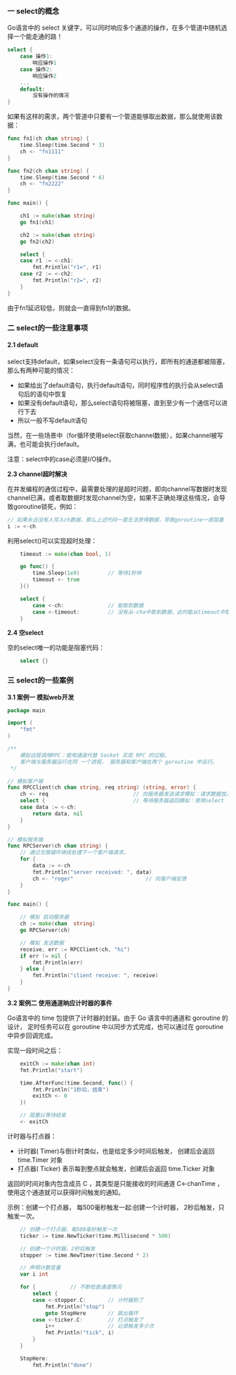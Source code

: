### 一 select的概念

Go语言中的 select 关键字，可以同时响应多个通道的操作，在多个管道中随机选择一个能走通的路！

```go
select {
	case 操作1:
		响应操作1
	case 操作2:
		响应操作2
	...
	default:
		没有操作的情况
}
```

如果有这样的需求，两个管道中只要有一个管道能够取出数据，那么就使用该数据：

```go
func fn1(ch chan string) {
	time.Sleep(time.Second * 3)
	ch <- "fn1111"
}

func fn2(ch chan string) {
	time.Sleep(time.Second * 6)
	ch <- "fn2222"
}

func main() {

	ch1 := make(chan string)
	go fn1(ch1)

	ch2 := make(chan string)
	go fn2(ch2)

	select {
	case r1 := <-ch1:
		fmt.Println("r1=", r1)
	case r2 := <-ch2:
		fmt.Println("r2=", r2)
	}
}
```

由于fn1延迟较低，则就会一直得到fn1的数据。

### 二 select的一些注意事项

#### 2.1 default

select支持default，如果select没有一条语句可以执行，即所有的通道都被阻塞，那么有两种可能的情况：

* 如果给出了default语句，执行default语句，同时程序性的执行会从select语句后的语句中恢复
* 如果没有default语句，那么select语句将被阻塞，直到至少有一个通信可以进行下去
* 所以一般不写default语句

当然，在一些场景中（for循环使用select获取channel数据），如果channel被写满，也可能会执行default。

注意：select中的case必须是I/O操作。

**2.3 channel超时解决**

在并发编程的通信过程中，最需要处理的是超时问题，即向channel写数据时发现channel已满，或者取数据时发现channel为空，如果不正确处理这些情况，会导致goroutine锁死，例如：

```go
// 如果永远没有人写入ch数据，那么上述代码一直无法获得数据，导致goroutine一直阻塞
i := <-ch
```

利用select\(\)可以实现超时处理：

```go
	timeout := make(chan bool, 1)

	go func() {
		time.Sleep(1e9)			// 等待1秒钟
		timeout <- true
	}()

	select {
		case <-ch:      		// 能取到数据
		case <-timeout: 		// 没有从-cha中取到数据，此时能从timeout中取得数据
	}
```

**2.4 空select**

空的select唯一的功能是阻塞代码：

```go
	select {}
```

### 三 select的一些案例

**3.1 案例一 模拟web开发**

```go
package main

import (
	"fmt"
)

/**
	模拟远程调用RPC：使用通道代替 Socket 实现 RPC 的过程。
	客户端与服务器运行在同 一个进程， 服务器和客户端在两个 goroutine 中运行。
 */

// 模拟客户端
func RPCClient(ch chan string, req string) (string, error) {
	ch <- req							// 向服务器发送请求模拟：请求数据放入通道
	select {							// 等待服务器返回模拟：使用select
	case data := <-ch:
		return data, nil
	}
}

// 模拟服务端
func RPCServer(ch chan string) {
	// 通过无限循环继续处理下一个客户端请求。
	for {
		data := <-ch
		fmt.Println("server received: ", data)
		ch <- "roger"						// 向客户端反馈
	}
}

func main() {

	// 模拟 启动服务器
	ch := make(chan  string)
	go RPCServer(ch)

	// 模拟 发送数据
	receive, err := RPCClient(ch, "hi")
	if err != nil {
		fmt.Println(err)
	} else {
		fmt.Println("client receive: ", receive)
	}
}
```

**3.2 案例二 使用通道晌应计时器的事件**

Go语言中的 time 包提供了计时器的封装。由于 Go 语言中的通道和 goroutine 的设计， 定时任务可以在 goroutine 中以同步方式完成，也可以通过在 goroutine 中异步回调完成。

实现一段时间之后：

```go
	exitCh := make(chan int)
	fmt.Println("start")

	time.AfterFunc(time.Second, func() {
		fmt.Println("1秒后，结束")
		exitCh <- 0
	})

	// 阻塞以等待结束
	<- exitCh
```

计时器与打点器：

* 计时器\( Timer\)与倒计时类似，也是给定多少时间后触发， 创建后会返回 time.Timer 对象
* 打点器\( Ticker\) 表示每到整点就会触发，创建后会返回 time.Ticker 对象

返回的时间对象内包含成员 C ，其类型是只能接收的时间通道 C&lt;-chanTime ，使用这个通道就可以获得时间触发的通知。

示例：创建一个打点器， 每500毫秒触发一起:创建一个计时器， 2秒后触发，只触发一次。

```go
	// 创建一个打点器，每500毫秒触发一次
	ticker := time.NewTicker(time.Millisecond * 500)

	// 创建一个计时器，2秒后触发
	stopper := time.NewTimer(time.Second * 2)

	// 声明计数变量
	var i int

	for {			// 不断检查通道情况
		select {
		case <-stopper.C:		// 计时器到了
			fmt.Println("stop")
			goto StopHere		// 跳出循环
		case <-ticker.C:		// 打点触发了
			i++					// 记录触发多少次
			fmt.Println("tick", i)
		}
	}

	StopHere:
		fmt.Println("done")
```


